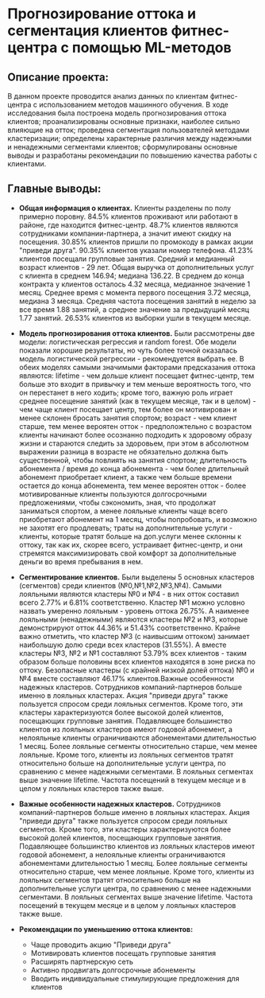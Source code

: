 # Прогнозирование оттока и сегментация клиентов фитнес-центра с помощью ML-методов
## Описание проекта:
В данном проекте проводится анализ данных по клиентам фитнес-центра с использованием методов машинного обучения. В ходе исследования была построена модель прогнозирования оттока клиентов; проанализированы основные признаки, наиболее сильно влияющие на отток; проведена сегментация пользователей методами кластеризации; определены характерные различия между надежными и ненадежными сегментами клиентов; сформулированы основные выводы и разработаны рекомендации по повышению качества работы с клиентами.
## Главные выводы:
* **Общая информация о клиентах.** Клиенты разделены по полу примерно поровну. 84.5% клиентов проживают или работают в районе, где находится фитнес-центр. 48.7% клиентов являются сотрудниками компании-партнера, а значит имеют скидку на посещения. 30.85% клиентов пришли по промокоду в рамках акции "приведи друга". 90.35% клиентов указали номер телефона. 41.23% клиентов посещали групповые занятия. Средний и медианный возраст клиентов - 29 лет. Общая выручка от дополнительных услуг с клиента в среднем 146.94; медиана 136.22. В среднем до конца контракта у клиентов осталось 4.32 месяца, медианное значение 1 месяц. Среднее время с момента первого посещения 3.72 месяца, медиана 3 месяца. Средняя частота посещения занятий в неделю за все время 1.88 занятий, а среднее значение за предыдущий месяц 1.77 занятий. 26.53% клиентов из выборки ушли в текущем месяце.

* **Модель прогнозирования оттока клиентов.** Были рассмотрены две модели: логистическая регрессия и random forest. Обе модели показали хорошие результаты, но чуть более точной оказалась модель логистической регрессии - рекомендуется выбрать ее. В обеих моделях самыми значимыми факторами предсказания оттока являются: lifetime - чем дольше клиент посещает фитнес-центр, тем больше это входит в привычку и тем меньше вероятность того, что он перестанет в него ходить; кроме того, важную роль играет среднее посещение занятий (как в текущем месяце, так и в целом) - чем чаще клиент посещает центр, тем более он мотивирован и менее склонен бросать занятия спортом; возраст - чем клиент старше, тем менее вероятен отток - предположтельно с возрастом клиенты начинают более осознанно подходить к здоровому образу жизни и стараются следить за здоровьем, при этом в абсолютном выражении разница в возрасте не обязательно должна быть существенной, чтобы повлиять на занятия спортом; длительность абонемента / время до конца абонемента - чем более длительный абонемент приобретает клиент, а также чем больше времени остается до конца абонемента, тем менее вероятен отток - более мотивированные клиенты пользуются долгосрочными предложениями, чтобы сэкономить, зная, что продолжат заниматься спортом, а менее лояльные клиенты чаще всего приобретают абонемент на 1 месяц, чтобы попробовать, и возможно не захотят его продлевать; траты на дополнительные услуги - клиенты, которые тратят больше на доп.услуги менее склонны к оттоку, так как их, скорее всего, устраивает фитнес-центр, и они стремятся максимизировать свой комфорт за дополнительные деньги во время пребывания в нем.

* **Сегментирование клиентов.** Были выделены 5 основных кластеров (сегментов) среди клиентов (№0,№1,№2,№3,№4). Самыми лояльными являются кластеры №0 и №4 - в них отток составил всего 2.77% и 6.81% соответственно. Кластер №1 можно условно назвать умеренно лояльным - уровень оттока 26.75%. А наименее лояльными (ненадежными) являются кластеры №2 и №3, которые демонстрируют отток 44.36% и 51.43% соответственно. Крайне важно отметить, что кластер №3 (с наивысшим оттоком) занимает наибольшую долю среди всех кластеров (31.55%). А вместе кластеры №3, №2 и №1 составляют 53.79% всех клиентов - таким образом больше половины всех клиентов находятся в зоне риска по оттоку. Безопасные кластеры (с крайней низкой долей оттока) №0 и №4 вместе составляют 46.17% клиентов.Важные особенности надежных кластеров. Сотрудников компаний-партнеров больше именно в лояльных кластерах. Акция "приведи друга" также пользуется спросом среди лояльных сегментов. Кроме того, эти кластеры характеризуются более высокой долей клиентов, посещающих групповые занятия. Подавляющее большинство клиентов из лояльных кластеров имеют годовой абонемент, а нелояльные клиенты ограничиваются абонементами длительностью 1 месяц. Более лояльные сегменты относительно старше, чем менее лояльные. Кроме того, клиенты из лояльных сегментов тратят относительно больше на дополнительные услуги центра, по сравнению с менее надежными сегментами. В лояльных сегментах выше значение lifetime. Частота посещений в текущем месяце и в целом у лояльных кластеров также выше.

* **Важные особенности надежных кластеров.** Сотрудников компаний-партнеров больше именно в лояльных кластерах. Акция "приведи друга" также пользуется спросом среди лояльных сегментов. Кроме того, эти кластеры характеризуются более высокой долей клиентов, посещающих групповые занятия. Подавляющее большинство клиентов из лояльных кластеров имеют годовой абонемент, а нелояльные клиенты ограничиваются абонементами длительностью 1 месяц. Более лояльные сегменты относительно старше, чем менее лояльные. Кроме того, клиенты из лояльных сегментов тратят относительно больше на дополнительные услуги центра, по сравнению с менее надежными сегментами. В лояльных сегментах выше значение lifetime. Частота посещений в текущем месяце и в целом у лояльных кластеров также выше.

* **Рекомендации по уменьшению оттока клиентов:**
  - Чаще проводить акцию "Приведи друга"
  - Мотивировать клиентов посещать групповые занятия
  - Расширять партнерскую сеть
  - Активно продвигать долгосрочные абонементы
  - Вводить индивидуальные стимулирующие предложения для клиентов


